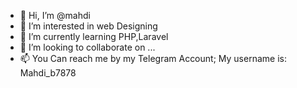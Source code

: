 - 👋 Hi, I’m @mahdi
- 👀 I’m interested in web Designing
- 🌱 I’m currently learning PHP,Laravel
- 💞️ I’m looking to collaborate on ...
- 📫 You Can reach me by my Telegram Account; My username is: Mahdi_b7878

<!---
mahdibagaei/mahdibagaei is a ✨ special ✨ repository because its `README.md` (this file) appears on your GitHub profile.
You can click the Preview link to take a look at your changes.
--->
